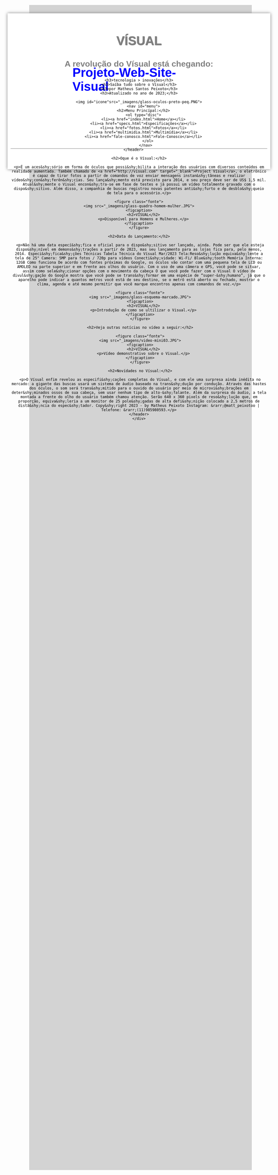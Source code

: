 # Projeto-Web-Site-Visual

<!DOCTYPE html>

<html lang="pt-br">
<head>
	<meta charset="UTF-8"/>
	<title>VÍSUAL</title>
	<style>
		@font-face {
			font-family: 'FonteLogo';
			src: url("_fonts/bubblegum-sans-regular.OTF");
	    }
		h1 {
			font-family: Arial;
			font-size: 30pt;
			color: blue;
			text-shadow: 2px,2px,2px,black;
		}
		h2 {
			font-family: Arial;
			font-size: 20pt;
			color: black;
		}
		h3 {
			font-family: Arial;
			font-size: 15pt;
			color: black;
		}
		p {
			text-align: justify;
			text-indent: 50px;
		}
		body {
			background-color: lightgray;										
			color: rgba(0,0,0,1);
			padding: 140px;
			margin: 120px;	
			width: -50px;
		}
		div#interface {
			background-color: white;												
			margin: -286px -200px -295px -210px;
			padding: 10px; 
			box-shadow: 0px 0px 10px gray;
		}
		header#cabecalho img#icone {
			width: 230px;													
			left: 1020px;
			top: -255px;
			position: relative;
		}
		header#cabecalho {
			border-bottom: 1px gray solid;
			height: 370px;
			background: url("_imagens/glass-logo-peq.JPG") no-repeat 0px 310px;
		}
		header#cabecalho h1 {
			font-family: 'FonteLogo', sans-serif;
			font-size: 30pt;
			color: gray;
			text-shadow: 1px 1px 1px rgba(0,0,0,.6);
			padding: 0px;
		}
		header#cabecalho h2 {
			font-family: Arial. sans-serif;
			font-size: 20pt;
			color: gray;
			padding: 0px;
			margin-bottom: 30px;
		}
		figure.fonte {
			position: relative;
			border: 4px, solid, black;
			box-shadow: 1px,1px,4px, black;
		}
		figure.fonte img {
			width: 100%;
			height: 100%;
		}
		figure.fonte figcaption {
			opacity: 0;
			position: absolute;
			top: 0;
			padding: 10px;
			background-color: white;
			color: black;
			height: 100%;
			width: 100%;
			box-sizing: border-box;
			transition: 1s;
		}
		figure.fonte:hover figcaption {
			opacity: 1;
		}
		nav#menu ol {
			list-style: none;												
			text-transform: uppercase;
			position: absolute;
			top: -20px;
			left: 669px;														
		}
		nav#menu li {
			display: inline-block;
			background-color: gray;
			padding: 10px;
			margin: 2px;
		}
		nav#menu li:hover {
			background-color: #606060;
		}
		nav#menu {
			display: block;
		}
		nav#menu h2 {
			display: none;
		}
		nav#menu a {
			color: black;
			text-decoration: none;
		}
		nav#menu a:hover {
			color: white;
		}
	</style>	
</head>	
<body>
	<hgroup>
		<div id="interface">
			<header id="cabecalho">
	<h1>VÍSUAL</h1>	
	<h2>A revolução do Vísual está chegando:</h2>

	<h3>tecnologia > inovações</h3>
	<h3>Saíba tudo sobre o Vísual</h3>
	<h3>por Matheus Santos Peixoto</h3>
	<h3>Atualizado no ano de 2023;</h3>
	
	<img id="icone"src="_imagens/glass-oculos-preto-peq.PNG">
		<nav id="menu">
			<h2>Menu Princípal:</h2>	
		<ol type="disc">
		<li><a href="index.html">Home</a></li>
		<li><a href="specs.html">Especificações</a></li>
		<li><a href="fotos.html">Fotos</a></li>
		<li><a href="multimidia.html">Multimídia</a></li>
		<li><a href="fale-conosco.html">Fale-Conosco</a></li>
			</ol>
	      </nav>
	   </header>		
	
	<h2>Oque é o Vísual:</h2>

	<p>É um aces&shy;sório em forma de óculos que possi&shy;bilita a interação dos usuários com diversos conteúdos em realidade aumentada. Também chamado de <a href="http://visual.com" target="_blank">Project Vísual</a>, o eletrônico é capaz de tirar fotos a partir de comandos de voz enviar mensagens instan&shy;tâneas e realizar vídeo&shy;con&shy;ferên&shy;cias. Seu lança&shy;mento está previsto para 2014, e seu preço deve ser de US$ 1,5 mil. Atual&shy;mente o Visual encon&shy;tra-se em fase de testes e já possui um vídeo totalmente gravado com o dispo&shy;sitivo. Além disso, a companhia de buscas registrou novas patentes anti&shy;furto e de desblo&shy;queio de tela para o acessório.</p>

	<figure class="fonte">
	<img src="_imagens/glass-quadro-homem-mulher.JPG">
	<figcaption>
		<h2>VÍSUAL</h2>
		<p>Disponível para Homens e Mulheres.</p>
	</figcaption>
	</figure>

	<h2>Data do Lançamento:</h2>

	 <p>Não há uma data especí&shy;fica e oficial para o dispo&shy;sitivo ser lançado, ainda. Pode ser que ele esteja dispo&shy;nível em demons&shy;trações a partir de 2023, mas seu lançamento para as lojas fica para, pelo menos, 2014. Especi&shy;fica&shy;ções Técnicas Tabela Técnica do Vísual Mar/2023 Tela:Reso&shy;lução equiva&shy;lente a tela de 25" Camera: 5MP para fotos / 720p para vídeos Conecti&shy;vidade: Wi-Fi/ Blue&shy;tooth Memória Interna: 12GB Como funciona De acordo com fontes próximas do Google, os óculos vão contar com uma pequena tela de LCD ou AMOLED na parte superior e em frente aos olhos do usuário. Com o uso de uma câmera e GPS, você pode se situar, assim como sele&shy;cionar opções com o movimento da cabeça O que você pode fazer com o Visual O vídeo de divul&shy;gação do Google mostra que você pode se trans&shy;formar em uma espécie de “super-&shy;humano”, já que o aparelho pode indicar a quantos metros você está de seu destino, se o metrô está aberto ou fechado, mostrar o clima, agenda e até mesmo permitir que você marque encontros apenas com comandos de voz.</p>

	 <figure class="fonte">
	 <img src="_imagens/glass-esquema-marcado.JPG">
	 <figcaption>
	 	<h2>VÍSUAL</h2>
	 	<p>Introdução de como se ultilizar o Visual.</p>
	 </figcaption>
	 </figure>

	 <h2>Veja outras notícias no vídeo a seguir:</h2>

	 <figure class="fonte">
	 <img src="_imagens/video-mini03.JPG">
	 <figcaption>
	 	<h2>VÍSUAL</h2>
	 	<p>Vídeo demonstrativo sobre o Visual.</p>
	 </figcaption>
	 </figure>

	 <h2>Novídades no Vísual:</h2>

	 <p>O Vísual enfim revelou as especifi&shy;cações completas do Vísual, e com ele uma surpresa ainda inédita no mercado: a gigante das buscas usará um sistema de áudio baseado na trans&shy;dução por condução. Através das hastes dos óculos, o som será trans&shy;mitido para o ouvido do usuário por meio de microvi&shy;brações em deter&shy;minados ossos de sua cabeça, sem usar nenhum tipo de alto-&shy;falante. Além da surpresa do áudio, a tela montada a frente do olho do usuário também chamou atenção. Serão 640 x 360 pixels de reso&shy;lução que, em proporção, equiva&shy;leria a um monitor de 25 pole&shy;gadas de alta defi&shy;nição colocado a 2,5 metros de distâ&shy;ncia do espec&shy;tador. Copy&shy;right 2023 - by Matheus Peixoto Instagram: &rarr;@matt_peixotoo | Telefone: &rarr;(11)985980593.</p>
	 </header> 
	</div>
 </hgroup>
</body>
</html>

